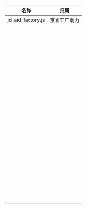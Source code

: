|				名称				|				归属				|
|-----------------------------------|-----------------------------------|
|jd_aid_factory.js					|京喜工厂助力						|
|					|						|
|					|						|
|					|						|
|					|						|
|					|						|
|					|						|
|					|						|
|					|						|
|					|						|
|					|						|
|					|						|
|					|						|
|					|						|
|					|						|
|					|						|
|					|						|
|					|						|
|					|						|
|					|						|
|					|						|
|					|						|
|					|						|
|					|						|
|					|						|
|					|						|
|					|						|
|					|						|
|					|						|
|					|						|
|					|						|
|					|						|
|					|						|
|					|						|
|					|						|
|					|						|
|					|						|
|					|						|
|					|						|
|					|						|
|					|						|
|					|						|
|					|						|
|					|						|
|					|						|
|					|						|
|					|						|
|					|						|
|					|						|
|					|						|
|					|						|
|					|						|
|					|						|
|					|						|
|					|						|
|					|						|
|					|						|
|					|						|
|					|						|
|					|						|
|					|						|
|					|						|
|					|						|
|					|						|
|					|						|
|					|						|
|					|						|
|					|						|
|					|						|
|					|						|
|					|						|
|					|						|
|					|						|
|					|						|
|					|						|
|					|						|
|					|						|
|					|						|
|					|						|
|					|						|
|					|						|
|					|						|
|					|						|
|					|						|
|					|						|
|					|						|
|					|						|
|					|						|
|					|						|
|					|						|
|					|						|
|					|						|
|					|						|
|					|						|
|					|						|
|					|						|
|					|						|
|					|						|